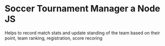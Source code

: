 # Soccer Tournament Manager a Node JS 
Helps to record match stats and update standing of the team based on their point, team ranking, registration, score recoring
